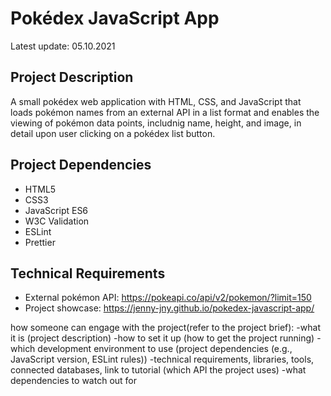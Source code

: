 # Pokédex JavaScript App
Latest update: 05.10.2021

## Project Description
A small pokédex web application with HTML, CSS, and JavaScript that loads pokémon names from an external API in a list format and enables the viewing of pokémon data points, includnig name, height, and image, in detail upon user clicking on a pokédex list button.

## Project Dependencies
* HTML5
* CSS3
* JavaScript ES6
* W3C Validation
* ESLint
* Prettier

## Technical Requirements
* External pokémon API: https://pokeapi.co/api/v2/pokemon/?limit=150
* Project showcase: https://jenny-jny.github.io/pokedex-javascript-app/

how someone can engage with the project(refer to the project brief): 
-what it is (project description) 
-how to set it up (how to get the project running)
-which development environment to use (project dependencies (e.g., JavaScript version, ESLint rules))
-technical requirements, libraries, tools, connected databases, link to tutorial (which API the project uses)
-what dependencies to watch out for
